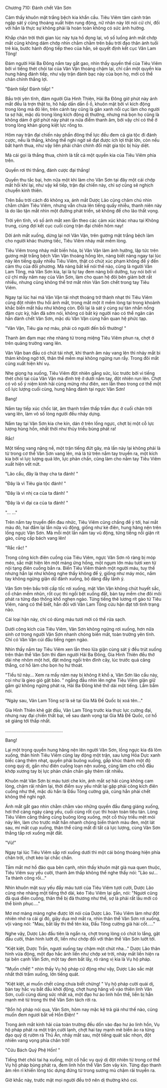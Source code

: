 




Chương 710: Đánh chết Vân Sơn


Cảm thấy khuôn mặt trắng bệch kia khẩn cầu. Tiêu Viêm tâm cảnh tràn ngập sát ý cũng thoáng xuất hiện rung động, nữ nhân này lời nói cử chỉ, đối với hắn là thực sự không phải là hoàn toàn không có sức ảnh hưởng.

Khắp chân trời thời gian lúc này tựa hồ đọng lại, vô số luồng ánh mắt chớp mắt cũng không dám chớp nhìn chằm chằm trên bầu trời đạo thân ảnh tuổi trẻ kia, bước hành động tiếp theo của hắn, sẽ quyết định kết cục Vân Lam Tông!

Đám người Hải Ba Đông nắm tay gắt gao, nhìn thấy quyền thế của Tiêu Viêm bởi vì tiếng thét chói tai của Vân Vận thoáng chậm lại, chỉ cần một quyền kia hung hăng đánh tiếp, như vậy trận đánh bạc này của bọn họ, mới có thể chân chính thắng lợi.

"Đánh tiếp! Đánh tiếp! "

Bầu trời yên tĩnh, đám người Gia Hình Thiên, Hải Ba Đông giờ phút này ánh mắt đều là trợn thật to, hô hấp dần dần ồ ồ, khuôn mặt bởi vì kích động trong lòng mà đỏ lên, trên cánh tay cũng là gân xanh nổi cục làm cho người ta sợ hãi, mặc dù trong lòng kích động dị thường, nhưng mà bọn họ cũng là không dám ở giờ phút này phát ra nửa điểm thanh âm, bởi vậy chỉ có thể ở trong lòng khàn giọng kiệt lực rống to.

Hôm nay trận đại chiến này phần đông thế lực đều đem cả gia tộc đi đánh cược, nếu là thắng, không thể nghi ngờ sẽ đạt được ích lợi thật lớn, còn nếu bất hạnh thua, như vậy liền phải chân chính đối mặt gia tộc bị hủy diệt.

Mà cái gọi là thắng thua, chính là tất cả một quyền kia của Tiêu Viêm phía trên.

Quyền rơi thì thắng, đánh cược đại thắng!

Quyền thu tắc bại, hơn nữa một khi làm cho Vân Sơn tại đây một cái chớp mắt hồi khí lại, như vậy kế tiếp, trận đại chiến này, chỉ sợ cũng sẽ nghịch chuyển kinh thiên.

Trên bầu trời cách đó không xa, ánh mắt Dược Lão cũng chăm chú nhìn chằm chằm Tiêu Viêm, nhưng vẫn chưa lên tiếng quấy nhiễu, thanh niên này là do lão tận mắt nhìn một đường phát triển, sẽ không để cho lão thất vọng.

Trời yên tĩnh, vô số ánh mắt xen lẫn theo các cảm xúc khác nhau tại Không trung, cùng đợi kết cục cuối cùng trận đại chiến hôm nay!

Dời ánh mắt xuống, dừng lại nơi Vân Vận, trên gương mặt trắng bệch làm cho người khác thương tiếc, Tiêu Viêm nháy mắt mềm lòng.

Tiêu Viêm trong nháy mắt biến hóa, bị Vân Vận làm ảnh hưởng, lập tức trên gương mặt trắng bệch Vân Vận thoáng hồng lên, nàng biết nàng ngay tại lúc này lên tiếng quấy nhiễu Tiêu Viêm, thật có chút xúc phạm không để ý đến cảm thụ của đối phương. Mà nàng bất kể nói thế nào, cũng là người Vân Lam Tông, mà Vân Sơn kia, lại là tự tay đem nàng bồi dưỡng, tuy nói bởi vì cử chỉ mấy năm nay của Vân Sơn, làm cho quan hệ đôi bên giảm bớt rất nhiều, nhưng cũng không thể trơ mắt nhìn Vân Sơn chết trong tay Tiêu Viêm.

Ngay tại lúc hai má Vân Vận tái nhợt thoáng trở thành nhạt thì Tiêu Viêm cũng đột nhiên thu hồi ánh mắt, trong mắt một ít mềm lòng tại trong khoảnh khắc biến mất hầu như không còn. Đổi lại là sát ý cùng sự tàn nhẫn nồng đậm cực kỳ, hắn đã sớm nói, không có bất kỳ người nào có thể ngăn cản hắn đánh chết Vân Sơn, mặc dù Vân Vận cùng hắn quan hệ phức tạp.

"Vân Vận, Tiêu gia nợ máu, phải có người đến bồi thường! "

Thanh âm đạm mạc nhẹ nhàng từ trong miệng Tiêu Viêm phun ra, chợt ở trên quảng trường vang lên.

Vân Vận ban đầu có chút tái nhợt, khi thanh âm này vang lên thì nháy mắt bi thảm không ngờ tới, thân thể mềm mại không ngừng run rẩy. Trong đôi mắt cũng xuất hiện khí vụ.

Nhẹ giọng hạ xuống, Tiêu Viêm đột nhiên gắng sức, lúc trước bởi vì tiếng thét chói tai của Vân Vận mà đình trệ ở dưới nắm tay, đột nhiên run lên. Chợt có vô số ý niệm kinh hãi cùng mừng như điên, xen lẫn theo trong cơ thể một cổ lực lượng cuối cùng, hung hăng đánh tại ngực Vân Sơn!

Bang!

Nắm tay tiếp xúc chốc lát, âm thanh trầm thấp trầm đục ở cuối chân trời vang lên, làm vô số lòng người đều nhảy dựng.

Nắm tay tại Vân Sơn kia che kín, dán ở trên lồng ngực, chợt bị một cỗ lực lượng hùng hồn, nhất thời như thủy triều bùng phát ra!

Rắc!

Một tiếng vang nặng nề, một trận tiếng đứt gãy, mà lần này lại không phải là từ trong cơ thể Vân Sơn vang lên, mà là từ trên nắm tay truyền ra, một kích kia bởi vì lực lượng quá lớn, lực phản chấn, cũng làm cho nắm tay Tiêu Viêm xuất hiện vết nứt.

"Lão cẩu, đây là thay cha ta đánh! "

"Đây là vì Tiêu gia tộc đánh! "

"Đây là vì nhị ca của ta đánh! "

"Đây là vì đại ca của ta đánh! "

"... …"

Trên nắm tay truyền đến đau nhức, Tiêu Viêm cũng chắng để ý tới, hai mắt màu đỏ, hai đấm lại lần nữa vũ động, giống như kẻ điên, hung hăng nện trên lồng ngực Vân Sơn. Mà mỗi một lần nắm tay vũ động, từng tiếng nổi giận rít gào, cũng cấp bách vang lên!

"Rắc rắc! "

Trong công kích điên cuồng của Tiêu Viêm, ngực Vân Sơn rõ ràng bị móp méo, sắc mặt hiện lên một mảng ửng hồng, một ngụm lớn máu tươi xen từ nội tạng điên cuồng bắn ra. Biến Tiêu Viêm thành một người máu, tuy thế nhưng hắn lại như không nghe thấy không để ý, giống như máy móc, nắm tay không ngừng giận dữ đánh xuống, bộ dáng đầy lãnh ý.

Vân Sơn trên bầu trời cấp tốc rơi xuống, mặt Vân Vận không chút huyết sắc, cổ chân mềm nhũn, rốt cục thì ngồi bệt xuống đất, bàn tay mềm che đôi môi phát ra từng đạo thống khổ nghẹn ngào. Từng tiếng thê lương rít gào từ Tiêu Viêm, nàng có thể biết, hắn đối với Vân Lam Tông cừu hận đạt tới tình trạng nào.

Cái loại hận này, chỉ có dùng máu tươi mới có thể rửa sạch.

Dưới công kích của Tiêu Viêm, Vân Sơn không ngừng rơi xuống, hơn nữa sinh cơ trong người Vân Sơn nhanh chóng biến mất, toàn trường yên tĩnh. Chỉ có Vân Vận cúi đầu tiếng ngẹn ngào.

Nhìn thấy nắm tay Tiêu Viêm xen lẫn theo lửa giận cùng sát ý đều trút xuống trên thân thể Vân Sơn thì đám người Hải Ba Đông, Gia Hình Thiên đều thở dài nhẹ nhõm một hơi, đặt mông ngồi trên đỉnh cây, lúc trước quá căng thẳng, cơ hồ làm cho bọn họ hư thoát.

"Tiểu tử này... Xem ra mấy năm nay bị không ít khổ a, Vân Sơn lão cẩu này, coi như là gieo gió gặt bão. " ngẩng đầu nhìn lên nghe Tiêu Viêm giận giữ gầm gừ không ngừng phát ra, Hải Ba Đông khẽ thở dài một tiếng. Lẩm bẩm nói.

"Ngày sau, Vân Lam Tông sợ là sẽ tại Gia Mã Đế Quốc bị xoá tên..."

Gia Hình Thiên khẽ gật đầu, Vân Lam Tông trước kia thực lực cường đại, nhưng nay đại chiến thất bại, về sau danh vọng tại Gia Mã Đế Quốc, cơ hồ sẽ giáng tới thấp nhất.

..............................................

Bang!

Lại một trọng quyền hung hăng nện lên người Vân Sơn, lồng ngực kia đã lõm xuống, thân hình Tiêu Viêm cũng lay động một trận, sau lưng Hỏa Dực xanh biếc càng thêm nhạt, quyền phải buông xuống, gấp khúc thành một độ cong quỷ dị, gần như điên cuồng loạn nện xuống, cũng làm cho chỗ đầu khớp xương tay bị lực phản chấn chấn gãy thêm rất nhiều.

Khuôn măt Vân Sơn bị máu tươi che kín, ánh mắt sợ hãi cùng không cam lòng, chậm rãi nhắm lại, thời điểm suy yếu nhất lại gặp phải công kích điên cuồng như thế, mặc dù hắn là Đấu Tông cường giả, cũng hẳn phải chết không thể nghi ngờ.

Ánh mắt gắt gao nhìn chằm chằm vào những quyền đầu đang giáng xuống, hơi thở càng ngày càng yếu, cuối cùng rốt cục thì hoàn toàn tiêu tán. Lòng Tiêu Viêm căng thẳng cũng buông lỏng xuống, một cỗ thủy triều mệt mỏi nảy lên, làm cho trước mắt hắn nhanh chóng biến thành màu đen, một lát sau, mí mắt cụp xuống, thân thể cũng mất đi tất cả lực lượng, cùng Vân Sơn thẳng tắp rơi xuống mặt đất.

"Vù!"

Ngay tại lúc Tiêu Viêm sắp rơi xuống dưới thì một cái bóng thoáng hiện phía chân trời, chợt kéo lại chắc chắn.

Tầm mắt mơ hồ đảo qua bên cạnh, nhìn thấy khuôn mặt già nua quen thuộc, Tiêu Viêm suy yếu cười, thanh âm thấp không thể nghe thấy nói: "Lão sư... Ta thành công rồi..."

Nhìn khuôn mặt suy yếu đầy máu tươi của Tiêu Viêm tươi cười, Dược Lão cũng nhẹ nhàng một tiếng thở dài, kéo Tiêu Viêm lại gần, nói: "Ngươi cũng đã quá điên cuồng, thân thể bị đả thương như thế, sợ là phải rất lâu mới có thể bình phục...."

Mơ mơ màng màng nghe được lời nói của Dược Lão. Tiêu Viêm làm như đột nhiên nhớ ra cái gì đó, giãy dụa mở mắt ra, nhìn thân thể Vân Sơn rơi xuống, vội vàng nói: "Mau, bắt lấy thi thể tên kia, Đấu Tông cường giả hài cốt....."

Nghe vậy, Dược Lão đầu tiên là ngẩn ra, chợt trong lòng có chút lo lắng, gật đầu cười, thân hình lướt đi, liền như chớp đối với thân thể Vân Sơn lướt tới.

"Kiệt kiệt, Dược Trần, ngươi xuống tay chậm một chút nha..." Dược Lão thân hình vừa động, một đạo hắc ảnh liền như chớp xé trời, nháy mắt liền hiện ra tại bên cạnh Vân Sơn, một tay đem bắt lấy, rõ ràng vị kia là Vụ hộ pháp.

"Muốn chết! " nhìn thấy Vụ hộ pháp cử động như vậy, Dược Lão sắc mặt nhất thời trầm xuống, lớn tiếng quát.

"Kiệt kiệt, ai muốn chết cũng chưa biết chừng! " Vụ hộ pháp cười quái dị, bàn tay hắc vụ bắt đầu khởi động, chợt hung hăng vỗ vào thiên linh Vân Sơn, cuối cùng dùng sức nhất xả, một đạo hư ảo linh hồn thể, liền bị hắn mạnh mẽ từ trong thi thể Vân Sơn tách rời ra.

"Bổn hộ pháp nói qua, Vân Sơn, hôm nay mặc kệ trả giá như thế nào, cũng muốn đem ngươi bắt về Hồn Điện! "

Trong ánh mắt kinh hãi của toàn trường đều dồn vào đạo hư ảo linh hồn, Vụ hộ pháp phát ra một trận cười lạnh, chợt hai tay mạnh mẽ biến ảo ra từng đạo quỷ dị rườm rà Thủ Ấn, nháy mắt sau, một tiếng quát sắc nhọn, đột nhiên vang vọng phía chân trời!

"Cửu Bách Quỷ Phệ Hồn! "

Tiếng thét chói tai hạ xuống, một cổ hắc vụ quỷ dị đột nhiên từ trong cơ thể Vụ hộ pháp bùng phát ra, đem linh hồn thể Vân Sơn vây kín. Từng đạo thanh âm rên rỉ khiến lông tóc dựng đứng từ trong sương mù chậm rãi truyền ra.

Giờ khắc này, trước mặt mọi người đều trở nên dị thường khó coi.




